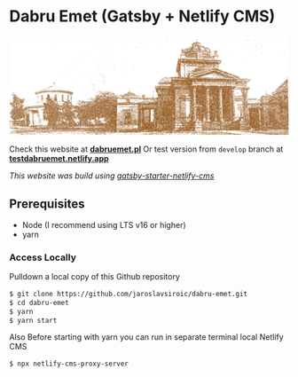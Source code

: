 # Dabru Emet (Gatsby + Netlify CMS)

![Dabru Emet Background](/static/img/background.png)

Check this website at **[dabruemet.pl](https://dabruemet.pl)**
Or test version from `develop` branch at **[testdabruemet.netlify.app](https://testdabruemet.netlify.app)**

_This website was build using [gatsby-starter-netlify-cms](https://github.com/netlify-templates/gatsby-starter-netlify-cms)_

## Prerequisites

- Node (I recommend using LTS v16 or higher)
- yarn

### Access Locally

Pulldown a local copy of this Github repository

```
$ git clone https://github.com/jaroslavsiroic/dabru-emet.git
$ cd dabru-emet
$ yarn
$ yarn start
```

Also Before starting with yarn you can run in separate terminal local Netlify CMS

```
$ npx netlify-cms-proxy-server
```
